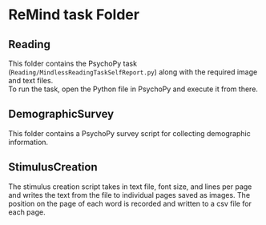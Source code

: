 # ReMind task Folder
## Reading
This folder contains the PsychoPy task (`Reading/MindlessReadingTaskSelfReport.py`) along with the required image and text files.  
To run the task, open the Python file in PsychoPy and execute it from there.  

## DemographicSurvey
This folder contains a PsychoPy survey script for collecting demographic information. 

## StimulusCreation
The stimulus creation script takes in text file, font size, and lines per page and writes the text from the file to individual pages saved as images. The position on the page of each word is recorded and written to a csv file for each page. 
